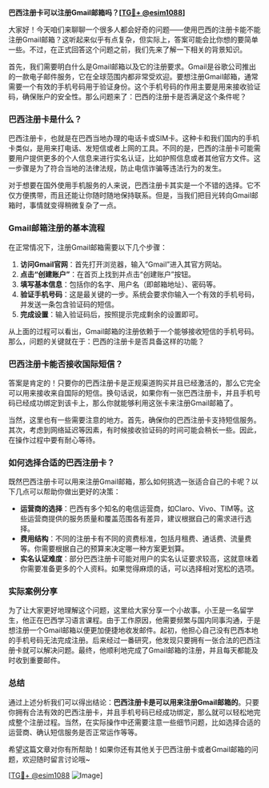 **巴西注册卡可以注册Gmail邮箱吗？[[TG💪+ @esim1088](https://t.me/s/esim1088)]**

大家好！今天咱们来聊聊一个很多人都会好奇的问题——使用巴西的注册卡能不能注册Gmail邮箱？这听起来似乎有点复杂，但实际上，答案可能会比你想的要简单一些。不过，在正式回答这个问题之前，我们先来了解一下相关的背景知识。

首先，我们需要明白什么是Gmail邮箱以及它的注册要求。Gmail是谷歌公司推出的一款电子邮件服务，它在全球范围内都非常受欢迎。要想注册Gmail邮箱，通常需要一个有效的手机号码用于验证身份。这个手机号码的作用主要是用来接收验证码，确保账户的安全性。那么问题来了：巴西的注册卡是否满足这个条件呢？

### 巴西注册卡是什么？

巴西注册卡，也就是在巴西当地办理的电话卡或SIM卡。这种卡和我们国内的手机卡类似，是用来打电话、发短信或者上网的工具。不同的是，巴西的注册卡可能需要用户提供更多的个人信息来进行实名认证，比如护照信息或者其他官方文件。这一步骤是为了符合当地的法律法规，防止电信诈骗等违法行为的发生。

对于想要在国外使用手机服务的人来说，巴西注册卡其实是一个不错的选择。它不仅方便携带，而且还能让你随时随地保持联系。但是，当我们把目光转向Gmail邮箱时，事情就变得稍微复杂了一点。

### Gmail邮箱注册的基本流程

在正常情况下，注册Gmail邮箱需要以下几个步骤：

1. **访问Gmail官网**：首先打开浏览器，输入“Gmail”进入其官方网站。
2. **点击“创建账户”**：在首页上找到并点击“创建账户”按钮。
3. **填写基本信息**：包括你的名字、用户名（即邮箱地址）、密码等。
4. **验证手机号码**：这是最关键的一步。系统会要求你输入一个有效的手机号码，并发送一条包含验证码的短信。
5. **完成设置**：输入验证码后，按照提示完成剩余的设置即可。

从上面的过程可以看出，Gmail邮箱的注册依赖于一个能够接收短信的手机号码。那么，问题的关键就在于：巴西的注册卡是否具备这样的功能？

### 巴西注册卡能否接收国际短信？

答案是肯定的！只要你的巴西注册卡是正规渠道购买并且已经激活的，那么它完全可以用来接收来自国际的短信。换句话说，如果你有一张巴西注册卡，并且手机号码已经成功绑定到该卡上，那么你就能够利用这张卡来注册Gmail邮箱了。

当然，这里也有一些需要注意的地方。首先，确保你的巴西注册卡支持短信服务。其次，考虑到网络延迟等因素，有时候接收验证码的时间可能会稍长一些。因此，在操作过程中要有耐心等待。

### 如何选择合适的巴西注册卡？

既然巴西注册卡可以用来注册Gmail邮箱，那么如何挑选一张适合自己的卡呢？以下几点可以帮助你做出更好的决策：

- **运营商的选择**：巴西有多个知名的电信运营商，如Claro、Vivo、TIM等。这些运营商提供的服务质量和覆盖范围各有差异，建议根据自己的需求进行选择。
- **费用结构**：不同的注册卡有不同的资费标准，包括月租费、通话费、流量费等。你需要根据自己的预算来决定哪一种方案更划算。
- **实名认证难度**：部分巴西注册卡可能对用户的实名认证要求较高，这就意味着你需要准备更多的个人资料。如果觉得麻烦的话，可以选择相对宽松的选项。

### 实际案例分享

为了让大家更好地理解这个问题，这里给大家分享一个小故事。小王是一名留学生，他正在巴西学习语言课程。由于工作原因，他需要频繁与国内同事沟通，于是想注册一个Gmail邮箱以便更加便捷地收发邮件。起初，他担心自己没有巴西本地的手机号码无法完成注册。后来经过一番研究，他发现只要拥有一张合法的巴西注册卡就可以解决问题。最终，他顺利地完成了Gmail邮箱的注册，并且每天都能及时收到重要邮件。

### 总结

通过上述分析我们可以得出结论：**巴西注册卡是可以用来注册Gmail邮箱的**。只要你拥有合法有效的巴西注册卡，并且手机号码已经成功绑定，那么就可以轻松地完成整个注册过程。当然，在实际操作中还需要注意一些细节问题，比如选择合适的运营商、确认短信服务是否正常运作等等。

希望这篇文章对你有所帮助！如果你还有其他关于巴西注册卡或者Gmail邮箱的问题，欢迎随时留言讨论哦~

[[TG💪+ @esim1088](https://t.me/s/esim1088) ![Image](https://i.postimg.cc/4NQfJmqS/Snipaste-2025-05-13-00-14-12.png)]